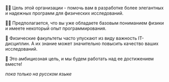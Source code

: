 🙋‍♀️ Цель этой организации - помочь вам в разработке более элегантных и надежных программ для физических исследований.

👩‍💻 Предполагается, что вы уже обладаете базовым пониманием физики и имеете некоторый опыт программирования.

🧙 Физические факультеты часто упускают из виду важность IT-дисциплин. А их знание может значительно повысить качество ваших исследований.

🌈 Это амбициозная цель, и мы будем работать над ее достижением вместе!

*пока только на русском языке*
